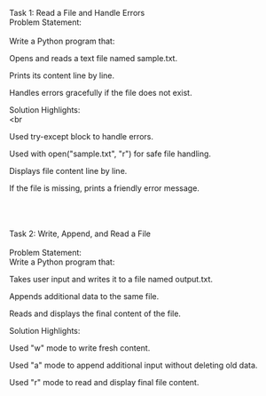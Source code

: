 Task 1: Read a File and Handle Errors
<br>
Problem Statement: <br><br>
Write a Python program that: <br>

Opens and reads a text file named sample.txt. <br>

Prints its content line by line. <br>

Handles errors gracefully if the file does not exist. <br>

Solution Highlights: <br><br

Used try-except block to handle errors. <br>

Used with open("sample.txt", "r") for safe file handling. <br>

Displays file content line by line. <br>

If the file is missing, prints a friendly error message. <br>
<br>
<br>
<br>

Task 2: Write, Append, and Read a File
<br><br>
Problem Statement: <br>
Write a Python program that: <br>

Takes user input and writes it to a file named output.txt. <br>

Appends additional data to the same file. <br>

Reads and displays the final content of the file. <br>

Solution Highlights: <br>

Used "w" mode to write fresh content. <br>

Used "a" mode to append additional input without deleting old data. <br>

Used "r" mode to read and display final file content. <br>
